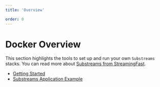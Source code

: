 ```yaml
---
title: 'Overview'

order: 0
---
```


# Docker Overview

This section highlights the tools to set up and run your own `Substreams` stacks. You can read more about [Substreams from StreamingFast](https://substreams.streamingfast.io/).

- [Getting Started](./getting-started.md)
- [Substreams Application Example](./substreams-app-example.md)